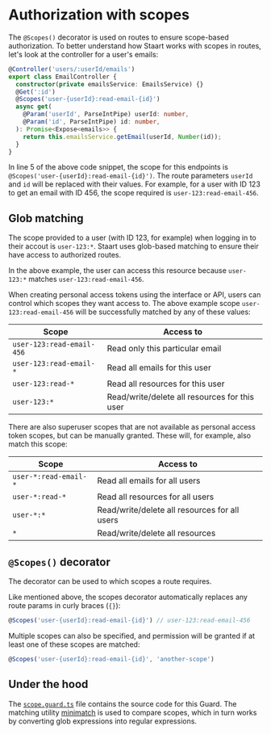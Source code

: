 # Authorization with scopes

The `@Scopes()` decorator is used on routes to ensure scope-based authorization. To better understand how Staart works with scopes in routes, let's look at the controller for a user's emails:

```ts
@Controller('users/:userId/emails')
export class EmailController {
  constructor(private emailsService: EmailsService) {}
  @Get(':id')
  @Scopes('user-{userId}:read-email-{id}')
  async get(
    @Param('userId', ParseIntPipe) userId: number,
    @Param('id', ParseIntPipe) id: number,
  ): Promise<Expose<emails>> {
    return this.emailsService.getEmail(userId, Number(id));
  }
}
```

In line 5 of the above code snippet, the scope for this endpoints is `@Scopes('user-{userId}:read-email-{id}')`. The route parameters `userId` and `id` will be replaced with their values. For example, for a user with ID 123 to get an email with ID 456, the scope required is `user-123:read-email-456`.

## Glob matching

The scope provided to a user (with ID 123, for example) when logging in to their accout is `user-123:*`. Staart uses glob-based matching to ensure their have access to authorized routes.

In the above example, the user can access this resource because `user-123:*` matches `user-123:read-email-456`.

When creating personal access tokens using the interface or API, users can control which scopes they want access to. The above example scope `user-123:read-email-456` will be successfully matched by any of these values:

| Scope                     | Access to                                     |
| ------------------------- | --------------------------------------------- |
| `user-123:read-email-456` | Read only this particular email               |
| `user-123:read-email-*`   | Read all emails for this user                 |
| `user-123:read-*`         | Read all resources for this user              |
| `user-123:*`              | Read/write/delete all resources for this user |

There are also superuser scopes that are not available as personal access token scopes, but can be manually granted. These will, for example, also match this scope:

| Scope                 | Access to                                     |
| --------------------- | --------------------------------------------- |
| `user-*:read-email-*` | Read all emails for all users                 |
| `user-*:read-*`       | Read all resources for all users              |
| `user-*:*`            | Read/write/delete all resources for all users |
| `*`                   | Read/write/delete all resources               |

## `@Scopes()` decorator

The decorator can be used to which scopes a route requires.

Like mentioned above, the scopes decorator automatically replaces any route params in curly braces (`{}`):

```ts
@Scopes('user-{userId}:read-email-{id}') // user-123:read-email-456
```

Multiple scopes can also be specified, and permission will be granted if at least one of these scopes are matched:

```ts
@Scopes('user-{userId}:read-email-{id}', 'another-scope')
```

## Under the hood

The [`scope.guard.ts`](/src/modules/auth/scope.guard.ts) file contains the source code for this Guard. The matching utility [minimatch](https://github.com/isaacs/minimatch) is used to compare scopes, which in turn works by converting glob expressions into regular expressions.
